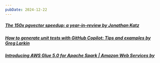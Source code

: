 ```yaml
---
pubDate: 2024-12-22
---
```


##### [The 150x pgvector speedup: a year-in-review by Jonathan Katz](https://jkatz05.com/post/postgres/pgvector-performance-150x-speedup/)
##### [How to generate unit tests with GitHub Copilot: Tips and examples by Greg Larkin](https://github.blog/ai-and-ml/how-to-generate-unit-tests-with-github-copilot-tips-and-examples/)
##### [Introducing AWS Glue 5.0 for Apache Spark | Amazon Web Services by ](https://aws.amazon.com/blogs/big-data/introducing-aws-glue-5-0-for-apache-spark/)